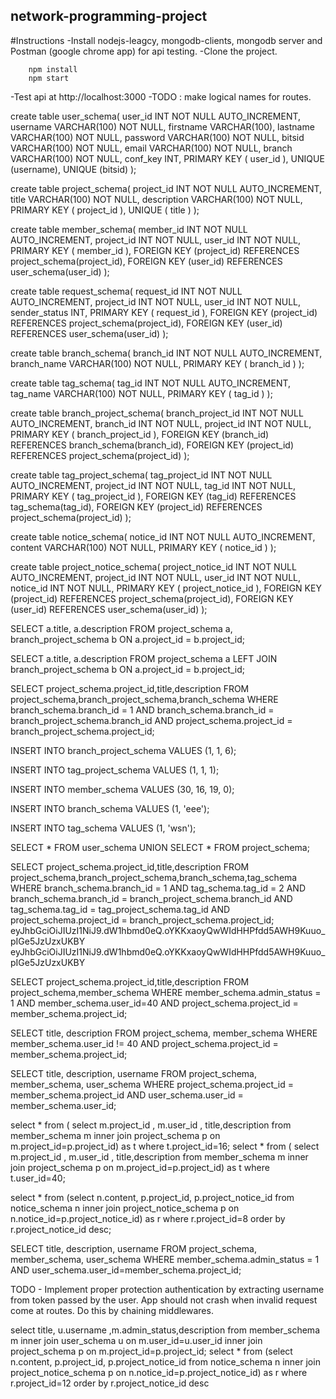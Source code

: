 ## network-programming-project
#Instructions 
-Install nodejs-leagcy, mongodb-clients, mongodb server and Postman (google chrome app) for api testing.
-Clone the project. 
```
	npm install
	npm start
``` 
-Test api at http://localhost:3000 
-TODO : make logical names for routes.


create table user_schema(
	user_id  INT NOT NULL AUTO_INCREMENT,
	username  VARCHAR(100) NOT NULL,
	firstname  VARCHAR(100),
	lastname  VARCHAR(100) NOT NULL,
	password  VARCHAR(100) NOT NULL,
	bitsid  VARCHAR(100) NOT NULL,
	email  VARCHAR(100) NOT NULL,
	branch  VARCHAR(100) NOT NULL,
	conf_key  INT,
	PRIMARY KEY ( user_id ),
	UNIQUE (username),
	UNIQUE (bitsid)
);

create table project_schema(
	project_id  INT NOT NULL AUTO_INCREMENT,
	title VARCHAR(100) NOT NULL,
	description  VARCHAR(100) NOT NULL,
	PRIMARY KEY ( project_id ),
	UNIQUE ( title )
);

create table member_schema(
	member_id INT NOT NULL AUTO_INCREMENT,
	project_id INT NOT NULL,
	user_id INT NOT NULL,
	PRIMARY KEY ( member_id ),
	FOREIGN KEY (project_id) REFERENCES project_schema(project_id),
	FOREIGN KEY (user_id) REFERENCES user_schema(user_id)
);

create table request_schema(
	request_id INT NOT NULL AUTO_INCREMENT,
	project_id INT NOT NULL,
	user_id INT NOT NULL,
	sender_status INT,
	PRIMARY KEY ( request_id ),
	FOREIGN KEY (project_id) REFERENCES project_schema(project_id),
	FOREIGN KEY (user_id) REFERENCES user_schema(user_id)
);

create table branch_schema(
	branch_id INT NOT NULL AUTO_INCREMENT,
	branch_name VARCHAR(100) NOT NULL,
	PRIMARY KEY ( branch_id )
);

create table tag_schema(
	tag_id INT NOT NULL AUTO_INCREMENT,
	tag_name VARCHAR(100) NOT NULL,
	PRIMARY KEY ( tag_id )
);

create table branch_project_schema(
	branch_project_id INT NOT NULL AUTO_INCREMENT,
	branch_id INT NOT NULL,
	project_id INT NOT NULL,
	PRIMARY KEY ( branch_project_id ),
	FOREIGN KEY (branch_id) REFERENCES branch_schema(branch_id),
	FOREIGN KEY (project_id) REFERENCES project_schema(project_id)
);

create table tag_project_schema(
	tag_project_id INT NOT NULL AUTO_INCREMENT,
	project_id INT NOT NULL,
	tag_id INT NOT NULL,
	PRIMARY KEY ( tag_project_id ),
	FOREIGN KEY (tag_id) REFERENCES tag_schema(tag_id),
	FOREIGN KEY (project_id) REFERENCES project_schema(project_id)
);

create table notice_schema(
	notice_id INT NOT NULL AUTO_INCREMENT,
	content  VARCHAR(100) NOT NULL,
	PRIMARY KEY ( notice_id )
);

create table project_notice_schema(
	project_notice_id INT NOT NULL AUTO_INCREMENT,
	project_id INT NOT NULL,
	user_id INT NOT NULL,
	notice_id INT NOT NULL,
	PRIMARY KEY ( project_notice_id ),
	FOREIGN KEY (project_id) REFERENCES project_schema(project_id),
	FOREIGN KEY (user_id) REFERENCES user_schema(user_id)
);

SELECT a.title, a.description
FROM project_schema a, branch_project_schema b
ON a.project_id = b.project_id;

SELECT a.title, a.description
FROM project_schema a LEFT JOIN branch_project_schema b
ON a.project_id = b.project_id;

SELECT project_schema.project_id,title,description
        FROM project_schema,branch_project_schema,branch_schema
        WHERE branch_schema.branch_id = 1 AND branch_schema.branch_id = branch_project_schema.branch_id AND project_schema.project_id = branch_project_schema.project_id;
		
INSERT INTO branch_project_schema VALUES
        (1, 1, 6);

INSERT INTO tag_project_schema VALUES
        (1, 1, 1);
		
INSERT INTO member_schema VALUES
        (30, 16, 19, 0);

INSERT INTO branch_schema VALUES
        (1, 'eee');

INSERT INTO tag_schema VALUES
        (1, 'wsn');
		
SELECT * FROM user_schema UNION SELECT * FROM project_schema;




SELECT project_schema.project_id,title,description
        FROM project_schema,branch_project_schema,branch_schema,tag_schema
        WHERE branch_schema.branch_id = 1 AND tag_schema.tag_id = 2 AND branch_schema.branch_id = branch_project_schema.branch_id AND tag_schema.tag_id = tag_project_schema.tag_id AND project_schema.project_id = branch_project_schema.project_id;
eyJhbGciOiJIUzI1NiJ9.dW1hbmd0eQ.oYKKxaoyQwWIdHHPfdd5AWH9Kuuo_pIGe5JzUzxUKBY
eyJhbGciOiJIUzI1NiJ9.dW1hbmd0eQ.oYKKxaoyQwWIdHHPfdd5AWH9Kuuo_pIGe5JzUzxUKBY


SELECT project_schema.project_id,title,description
        FROM project_schema,member_schema
        WHERE member_schema.admin_status = 1 AND member_schema.user_id=40 AND project_schema.project_id = member_schema.project_id;

SELECT title, description
        FROM project_schema, member_schema
        WHERE member_schema.user_id != 40 AND project_schema.project_id = member_schema.project_id;
	
SELECT title, description, username
        FROM project_schema, member_schema, user_schema
        WHERE project_schema.project_id = member_schema.project_id AND user_schema.user_id = member_schema.user_id;
	
select * from ( select m.project_id , m.user_id , title,description from member_schema m inner join project_schema p on m.project_id=p.project_id) as t where t.project_id=16;
select * from ( select m.project_id , m.user_id , title,description from member_schema m inner join project_schema p on m.project_id=p.project_id) as t where t.user_id=40;

select * from (select n.content, p.project_id, p.project_notice_id from notice_schema n inner join project_notice_schema p on n.notice_id=p.project_notice_id) as r where r.project_id=8 order by r.project_notice_id desc;


SELECT title, description, username
        FROM project_schema, member_schema, user_schema
        WHERE member_schema.admin_status = 1 AND user_schema.user_id=member_schema.project_id;

TODO - 
	Implement proper protection authentication by extracting username from token passed by the user.
	App should not crash when invalid request come at routes. Do this by chaining middlewares.
	
select title, u.username ,m.admin_status,description from member_schema m inner join user_schema u on m.user_id=u.user_id inner join project_schema p on m.project_id=p.project_id;
select * from (select n.content, p.project_id, p.project_notice_id from notice_schema n inner join project_notice_schema p on n.notice_id=p.project_notice_id) as r where r.project_id=12 order by r.project_notice_id desc